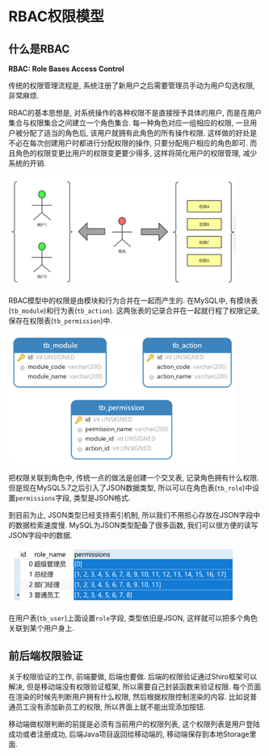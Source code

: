 # RBAC权限模型

## 什么是RBAC
**RBAC: Role Bases Access Control**

传统的权限管理流程是, 系统注册了新用户之后需要管理员手动为用户勾选权限, 非常麻烦.

RBAC的基本思想是, 对系统操作的各种权限不是直接授予具体的用户, 而是在用户集合与权限集合之间建立一个角色集合. 
每一种角色对应一组相应的权限, 一旦用户被分配了适当的角色后, 该用户就拥有此角色的所有操作权限. 
这样做的好处是不必在每次创建用户时都进行分配权限的操作, 只要分配用户相应的角色即可. 而且角色的权限变更比用户的权限变更要少得多,
这样将简化用户的权限管理, 减少系统的开销.

<img src="img/RBAC模型.png" alt="RBAC模型" width="450">

RBAC模型中的权限是由模块和行为合并在一起而产生的. 在MySQL中, 有模块表(`tb_module`)和行为表(`tb_action`).
这两张表的记录合并在一起就行程了权限记录, 保存在权限表(`tb_permission`)中.

<img src="img/RBAC数据表.png" alt="RBAC数据表" width="450">

把权限关联到角色中, 传统一点的做法是创建一个交叉表, 记录角色拥有什么权限. 但是现在MySQL5.7之后引入了JSON数据类型, 
所以可以在角色表(`tb_role`)中设置`permissions`字段, 类型是JSON格式.

到目前为止, JSON类型已经支持索引机制, 所以我们不用担心存放在JSON字段中的数据检索速度慢. 
MySQL为JSON类型配备了很多函数, 我们可以很方便的读写JSON字段中的数据.

<img src="img/权限示例.png" alt="权限示例" width="450">

在用户表(`tb_user`)上面设置`role`字段, 类型依旧是JSON, 这样就可以把多个角色关联到某个用户身上.

## 前后端权限验证
关于权限验证的工作, 前端要做, 后端也要做. 后端的权限验证通过Shiro框架可以解决, 但是移动端没有权限验证框架, 
所以需要自己封装函数来验证权限. 每个页面在渲染的时候先判断用户拥有什么权限, 然后根据权限控制渲染的内容. 
比如说普通员工没有添加新员工的权限, 所以界面上就不能出现添加按钮.

移动端做权限判断的前提是必须有当前用户的权限列表, 这个权限列表是用户登陆成功或者注册成功, 后端Java项目返回给移动端的, 
移动端保存到本地Storage里面.
